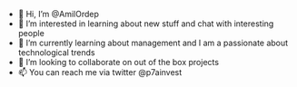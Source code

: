 - 👋 Hi, I’m @AmilOrdep
- 👀 I’m interested in learning about new stuff and chat with interesting people
- 🌱 I’m currently learning about management and I am a passionate about technological trends
- 💞️ I’m looking to collaborate on out of the box projects 
- 📫 You can reach me via twitter @p7ainvest 

<!---
AmilOrdep/AmilOrdep is a ✨ special ✨ repository because its `README.md` (this file) appears on your GitHub profile.
You can click the Preview link to take a look at your changes.
--->
